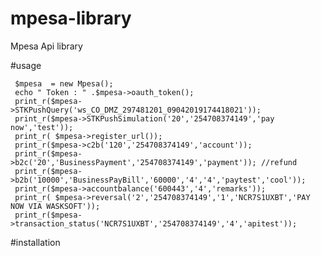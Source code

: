 # mpesa-library
Mpesa Api library 

#usage
    

     $mpesa  = new Mpesa();
     echo " Token : " .$mpesa->oauth_token();  
     print_r($mpesa->STKPushQuery('ws_CO_DMZ_297481201_09042019174418021'));
     print_r($mpesa->STKPushSimulation('20','254708374149','pay now','test'));
     print_r( $mpesa->register_url());                             
     print_r($mpesa->c2b('120','254708374149','account'));
     print_r($mpesa->b2c('20','BusinessPayment','254708374149','payment')); //refund
     print_r($mpesa->b2b('10000','BusinessPayBill','60000','4','4','paytest','cool'));
     print_r($mpesa->accountbalance('600443','4','remarks'));
     print_r( $mpesa->reversal('2','254708374149','1','NCR7S1UXBT','PAY NOW VIA WASKSOFT'));
     print_r($mpesa->transaction_status('NCR7S1UXBT','254708374149','4','apitest'));
  
#installation  

